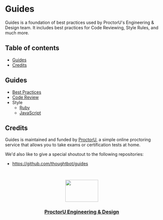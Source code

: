 # Guides

Guides is a foundation of best practices used by ProctorU's Engineering & Design team. It includes best practices for Code Reviewing, Style Rules, and much more.

## Table of contents

- [Guides](#guides)
- [Credits](#credits)

## Guides

- [Best Practices](./best-practices)
- [Code Review](./code-review)
- Style
  - [Ruby](./style/ruby)
  - [JavaScript](./style/javascript)

## Credits

Guides is maintained and funded by [ProctorU](https://twitter.com/ProctorU),
a simple online proctoring service that allows you to take exams or
certification tests at home.

We'd also like to give a special shoutout to the following repositories:
- https://github.com/thoughtbot/guides

<br>

<p align="center">
  <a href="https://twitter.com/ProctorUEng">
    <img src="https://s3-us-west-2.amazonaws.com/dev-team-resources/procki-eyes.svg" width=108 height=72>
  </a>

  <h3 align="center">
    <a href="https://twitter.com/ProctorUEng">ProctorU Engineering & Design</a>
  </h3>
</p>
